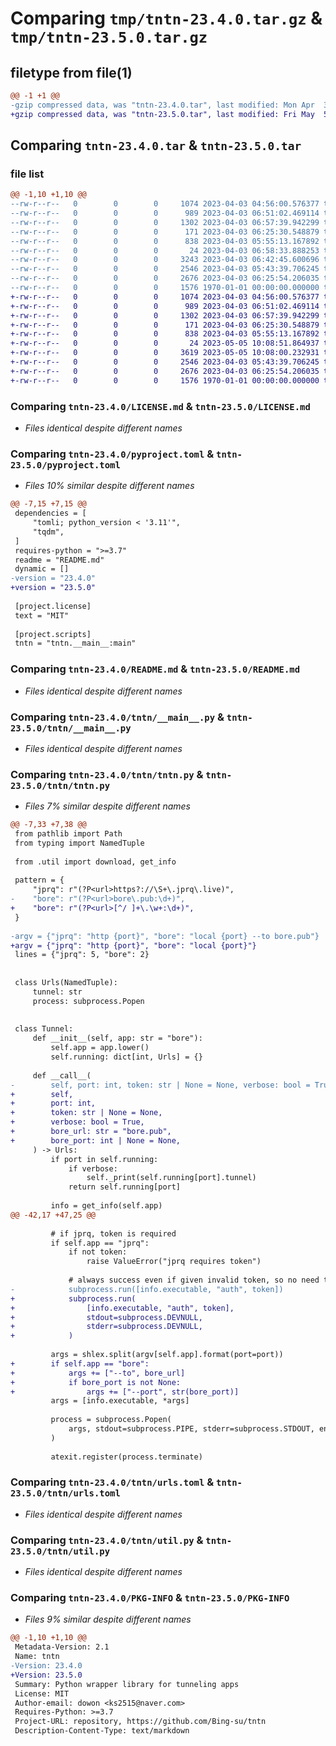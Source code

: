 # Comparing `tmp/tntn-23.4.0.tar.gz` & `tmp/tntn-23.5.0.tar.gz`

## filetype from file(1)

```diff
@@ -1 +1 @@
-gzip compressed data, was "tntn-23.4.0.tar", last modified: Mon Apr  3 07:01:48 2023, max compression
+gzip compressed data, was "tntn-23.5.0.tar", last modified: Fri May  5 10:11:28 2023, max compression
```

## Comparing `tntn-23.4.0.tar` & `tntn-23.5.0.tar`

### file list

```diff
@@ -1,10 +1,10 @@
--rw-r--r--   0        0        0     1074 2023-04-03 04:56:00.576377 tntn-23.4.0/LICENSE.md
--rw-r--r--   0        0        0      989 2023-04-03 06:51:02.469114 tntn-23.4.0/pyproject.toml
--rw-r--r--   0        0        0     1302 2023-04-03 06:57:39.942299 tntn-23.4.0/README.md
--rw-r--r--   0        0        0      171 2023-04-03 06:25:30.548879 tntn-23.4.0/tntn/__init__.py
--rw-r--r--   0        0        0      838 2023-04-03 05:55:13.167892 tntn-23.4.0/tntn/__main__.py
--rw-r--r--   0        0        0       24 2023-04-03 06:58:33.888253 tntn-23.4.0/tntn/__version__.py
--rw-r--r--   0        0        0     3243 2023-04-03 06:42:45.600696 tntn-23.4.0/tntn/tntn.py
--rw-r--r--   0        0        0     2546 2023-04-03 05:43:39.706245 tntn-23.4.0/tntn/urls.toml
--rw-r--r--   0        0        0     2676 2023-04-03 06:25:54.206035 tntn-23.4.0/tntn/util.py
--rw-r--r--   0        0        0     1576 1970-01-01 00:00:00.000000 tntn-23.4.0/PKG-INFO
+-rw-r--r--   0        0        0     1074 2023-04-03 04:56:00.576377 tntn-23.5.0/LICENSE.md
+-rw-r--r--   0        0        0      989 2023-04-03 06:51:02.469114 tntn-23.5.0/pyproject.toml
+-rw-r--r--   0        0        0     1302 2023-04-03 06:57:39.942299 tntn-23.5.0/README.md
+-rw-r--r--   0        0        0      171 2023-04-03 06:25:30.548879 tntn-23.5.0/tntn/__init__.py
+-rw-r--r--   0        0        0      838 2023-04-03 05:55:13.167892 tntn-23.5.0/tntn/__main__.py
+-rw-r--r--   0        0        0       24 2023-05-05 10:08:51.864937 tntn-23.5.0/tntn/__version__.py
+-rw-r--r--   0        0        0     3619 2023-05-05 10:08:00.232931 tntn-23.5.0/tntn/tntn.py
+-rw-r--r--   0        0        0     2546 2023-04-03 05:43:39.706245 tntn-23.5.0/tntn/urls.toml
+-rw-r--r--   0        0        0     2676 2023-04-03 06:25:54.206035 tntn-23.5.0/tntn/util.py
+-rw-r--r--   0        0        0     1576 1970-01-01 00:00:00.000000 tntn-23.5.0/PKG-INFO
```

### Comparing `tntn-23.4.0/LICENSE.md` & `tntn-23.5.0/LICENSE.md`

 * *Files identical despite different names*

### Comparing `tntn-23.4.0/pyproject.toml` & `tntn-23.5.0/pyproject.toml`

 * *Files 10% similar despite different names*

```diff
@@ -7,15 +7,15 @@
 dependencies = [
     "tomli; python_version < '3.11'",
     "tqdm",
 ]
 requires-python = ">=3.7"
 readme = "README.md"
 dynamic = []
-version = "23.4.0"
+version = "23.5.0"
 
 [project.license]
 text = "MIT"
 
 [project.scripts]
 tntn = "tntn.__main__:main"
```

### Comparing `tntn-23.4.0/README.md` & `tntn-23.5.0/README.md`

 * *Files identical despite different names*

### Comparing `tntn-23.4.0/tntn/__main__.py` & `tntn-23.5.0/tntn/__main__.py`

 * *Files identical despite different names*

### Comparing `tntn-23.4.0/tntn/tntn.py` & `tntn-23.5.0/tntn/tntn.py`

 * *Files 7% similar despite different names*

```diff
@@ -7,33 +7,38 @@
 from pathlib import Path
 from typing import NamedTuple
 
 from .util import download, get_info
 
 pattern = {
     "jprq": r"(?P<url>https?://\S+\.jprq\.live)",
-    "bore": r"(?P<url>bore\.pub:\d+)",
+    "bore": r"(?P<url>[^/ ]+\.\w+:\d+)",
 }
 
-argv = {"jprq": "http {port}", "bore": "local {port} --to bore.pub"}
+argv = {"jprq": "http {port}", "bore": "local {port}"}
 lines = {"jprq": 5, "bore": 2}
 
 
 class Urls(NamedTuple):
     tunnel: str
     process: subprocess.Popen
 
 
 class Tunnel:
     def __init__(self, app: str = "bore"):
         self.app = app.lower()
         self.running: dict[int, Urls] = {}
 
     def __call__(
-        self, port: int, token: str | None = None, verbose: bool = True
+        self,
+        port: int,
+        token: str | None = None,
+        verbose: bool = True,
+        bore_url: str = "bore.pub",
+        bore_port: int | None = None,
     ) -> Urls:
         if port in self.running:
             if verbose:
                 self._print(self.running[port].tunnel)
             return self.running[port]
 
         info = get_info(self.app)
@@ -42,17 +47,25 @@
 
         # if jprq, token is required
         if self.app == "jprq":
             if not token:
                 raise ValueError("jprq requires token")
 
             # always success even if given invalid token, so no need to 'check=True'
-            subprocess.run([info.executable, "auth", token])
+            subprocess.run(
+                [info.executable, "auth", token],
+                stdout=subprocess.DEVNULL,
+                stderr=subprocess.DEVNULL,
+            )
 
         args = shlex.split(argv[self.app].format(port=port))
+        if self.app == "bore":
+            args += ["--to", bore_url]
+            if bore_port is not None:
+                args += ["--port", str(bore_port)]
         args = [info.executable, *args]
 
         process = subprocess.Popen(
             args, stdout=subprocess.PIPE, stderr=subprocess.STDOUT, encoding="utf-8"
         )
 
         atexit.register(process.terminate)
```

### Comparing `tntn-23.4.0/tntn/urls.toml` & `tntn-23.5.0/tntn/urls.toml`

 * *Files identical despite different names*

### Comparing `tntn-23.4.0/tntn/util.py` & `tntn-23.5.0/tntn/util.py`

 * *Files identical despite different names*

### Comparing `tntn-23.4.0/PKG-INFO` & `tntn-23.5.0/PKG-INFO`

 * *Files 9% similar despite different names*

```diff
@@ -1,10 +1,10 @@
 Metadata-Version: 2.1
 Name: tntn
-Version: 23.4.0
+Version: 23.5.0
 Summary: Python wrapper library for tunneling apps
 License: MIT
 Author-email: dowon <ks2515@naver.com>
 Requires-Python: >=3.7
 Project-URL: repository, https://github.com/Bing-su/tntn
 Description-Content-Type: text/markdown
```

